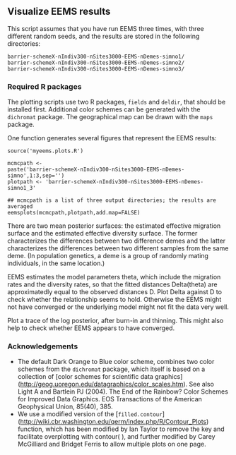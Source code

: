 

## Visualize EEMS results

This script assumes that you have run EEMS three times, with three different random seeds, and the results are stored in the following directories:

```
barrier-schemeX-nIndiv300-nSites3000-EEMS-nDemes-simno1/
barrier-schemeX-nIndiv300-nSites3000-EEMS-nDemes-simno2/
barrier-schemeX-nIndiv300-nSites3000-EEMS-nDemes-simno3/
```

### Required R packages 

The plotting scripts use two R packages, `fields` and `deldir`, that should be installed first. Additional color schemes can be generated with the `dichromat` package. The geographical map can be drawn with the `maps` package.

One function generates several figures that represent the EEMS results:

```
source('myeems.plots.R')

mcmcpath <-
paste('barrier-schemeX-nIndiv300-nSites3000-EEMS-nDemes-simno',1:3,sep='')
plotpath <- 'barrier-schemeX-nIndiv300-nSites3000-EEMS-nDemes-simno1_3'

## mcmcpath is a list of three output directories; the results are averaged
eemsplots(mcmcpath,plotpath,add.map=FALSE)
```

There are two mean posterior surfaces: the estimated effective migration surface and the estimated effective diversity surface. The former characterizes the differences between two difference demes and the latter characterizes the differences between two different samples from the same deme. (In population genetics, a deme is a group of randomly mating individuals, in the same location.)

EEMS estimates the model parameters theta, which include the migration rates and the diversity rates, so that the fitted distances Delta(theta) are approximatedly equal to the observed distances D. Plot Delta against D to check whether the relationship seems to hold. Otherwise the EEMS might not have converged or the underlying model might not fit the data very well. 

Plot a trace of the log posterior, after burn-in and thinning. This might also help to check whether EEMS appears to have converged.

### Acknowledgements

* The default Dark Orange to Blue color scheme, combines two color schemes from the `dichromat` package, which itself is based on a collection of [color schemes for scientific data graphics] (http://geog.uoregon.edu/datagraphics/color_scales.htm). See also Light A and Bartlein PJ (2004). The End of the Rainbow? Color Schemes for Improved Data Graphics. EOS Transactions of the American Geophysical Union, 85(40), 385.
* We use a modified version of the [`filled.contour`] (http://wiki.cbr.washington.edu/qerm/index.php/R/Contour_Plots) function, which has been modified by Ian Taylor to remove the key and facilitate overplotting with contour( ), and further modified by Carey McGilliard and Bridget Ferris to allow multiple plots on one page.
